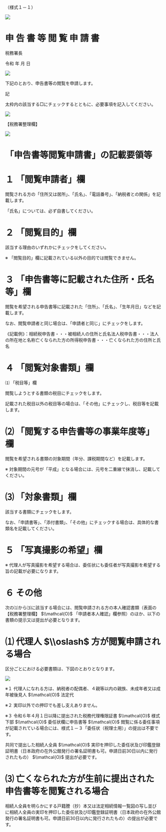 （様式１－１）

![](https://www.nta.go.jp/tmp/a4c9b481-da5f-4d77-a39d-8ae27e036deb/images/21d1a112400875a5bf3fd354f9294ca02c5b7c0e707415bd5826cbd01448b052.jpg)

# 申 告 書 等 閲 覧 申 請 書

税務署長

令和 年 月 日

![](https://www.nta.go.jp/tmp/a4c9b481-da5f-4d77-a39d-8ae27e036deb/images/0efb70a879f20ce4ac11ecaac596097d918ed4756df610ec582a1730927cc88c.jpg)

下記のとおり、申告書等の閲覧を申請します。

記

太枠内の該当する□にチェックするとともに、必要事項を記入してください。

![](https://www.nta.go.jp/tmp/a4c9b481-da5f-4d77-a39d-8ae27e036deb/images/84484f77cc250e7b8a2ccceeb9f4ed661672021d988304c20f8c8a225cb155b6.jpg)

【税務署整理欄】

![](https://www.nta.go.jp/tmp/a4c9b481-da5f-4d77-a39d-8ae27e036deb/images/8d31b543934f5f54e255687d528068f14cd1ab2c0682522c274789ddd1276c51.jpg)

# 「申告書等閲覧申請書」の記載要領等

# １ 「閲覧申請者」欄

閲覧される方の「住所又は居所」、「氏名」、「電話番号」、「納税者との関係」を記載します。

「氏名」については、必ず自書してください。

# ２ 「閲覧目的」欄

該当する理由のいずれかにチェックをしてください。

※ 「閲覧目的」欄に記載されている以外の目的では閲覧できません。

# ３ 「申告書等に記載された住所・氏名等」欄

閲覧を希望される申告書等に記載された「住所」、「氏名」、「生年月日」などを記載します。

なお、閲覧申請者と同じ場合は、「申請者と同じ」にチェックをします。

《記載例》：相続税申告書・・・被相続人の住所と氏名法人税申告書・・・法人の所在地と名称亡くなられた方の所得税申告書・・・亡くなられた方の住所と氏名

# ４ 「閲覧対象書類」欄

⑴ 「税目等」欄

閲覧しようとする書類の税目にチェックをします。

記載された税目以外の税目等の場合は、「その他」にチェックし、税目等を記載します。

# ⑵ 「閲覧する申告書等の事業年度等」欄

閲覧を希望される書類の対象期間（年分、課税期間など）を記載します。

※ 対象期間の元号が「平成」となる場合には、元号を二重線で抹消し、記載してください。

# ⑶ 「対象書類」欄

該当する書類にチェックをします。

なお、「申請書等」、「添付書類」、「その他」にチェックする場合は、具体的な書類名を記載してください。

# ５ 「写真撮影の希望」欄

※ 代理人が写真撮影を希望する場合は、委任状にも委任者が写真撮影を希望する旨の記載が必要になります。

# ６ その他

次の⑴から⑶に該当する場合には、閲覧申請される方の本人確認書類（表面の【税務署整理欄】 $\\mathcal{O}$ 「申請者本人確認」欄参照）のほか、以下の書類の提示又は提出が必要となります。

# ⑴ 代理人 $\\oslash$ 方が閲覧申請される場合

区分ごとにおける必要書類は、下図のとおりとなります。

![](https://www.nta.go.jp/tmp/a4c9b481-da5f-4d77-a39d-8ae27e036deb/images/a813c0a138545d9986334ebe7d5a1f3636b0db906eb70c7a2b7a44b808ee5790.jpg)

※１ 代理人になれる方は、納税者の配偶者、４親等以内の親族、未成年者又は成年被後見人 $\\mathcal{O}$ 法定代

※２ 実印以外での押印でも差し支えありません。

※３ 令和６年４月１日以降に提出された税務代理権限証書 $\\mathcal{O}$ 様式下部 $\\mathcal{O}$ 委任状欄に申告書等 $\\mathcal{O}$ 閲覧に係る委任事項が記載されている場合には、様式１－３「委任状（税理士用）」の提出は不要です。

共同で提出した相続人全員 $\\mathcal{O}$ 実印を押印した委任状及び印鑑登録証明書（日本政府の在外公館発行の署名証明書も可。申請日前30日以内に発行されたもの） $\\mathcal{O}$ 提出が必要です。

# ⑶ 亡くなられた方が生前に提出された申告書等を閲覧される場合

相続人全員を明らかにする戸籍謄（抄）本又は法定相続情報一覧図の写し並びに相続人全員の実印を押印した委任状及び印鑑登録証明書（日本政府の在外公館発行の署名証明書も可。申請日前30日以内に発行されたもの）の提出が必要です。
